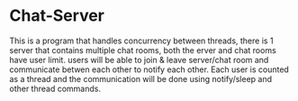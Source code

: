 # Chat-Server
This is a program that handles concurrency between threads, there is 1 server that contains multiple chat rooms, both the erver and chat rooms have user limit.
users will be able to join &amp; leave server/chat room and communicate betwen each other to notify each other.
Each user is counted as a thread and the communication will be done using notify/sleep and other thread commands.
